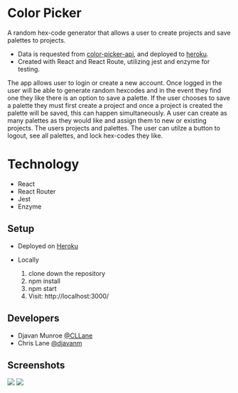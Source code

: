 # Color Picker 

A random hex-code generator that allows a user to create projects and save palettes to projects. 

- Data is requested from [color-picker-api](https://github.com/djavanm/color-picker-api), and deployed to [heroku](https://color-picker-api.herokuapp.com/).
- Created with React and React Route, utilizing jest and enzyme for testing. 

The app allows user to login or create a new account. Once logged in the user will be able to generate random hexcodes and in the event they find one they like there is an option to save a palette. If the user chooses to save a palette they must first create a project and once a project is created the palette will be saved, this can happen simultaneously. A user can create as many palettes as they would like and assign them to new or existing projects. The users projects and palettes. The user can utilze a button to logout, see all palettes, and lock hex-codes they like.

# Technology
  - React
  - React Router
  - Jest
  - Enzyme

## Setup
  - Deployed on [Heroku](https://color-picker-ui.herokuapp.com/)

  - Locally
    1. clone down the repository
    2. npm install
    3. npm start
    4. Visit: http://localhost:3000/

## Developers
 - Djavan Munroe [@CLLane](https://github.com/djavanm)
 - Chris Lane [@djavanm](https://github.com/CLLane)

## Screenshots
![](src/Images/LoginScreen.png)
![](src/Images/HomeScreen.png)